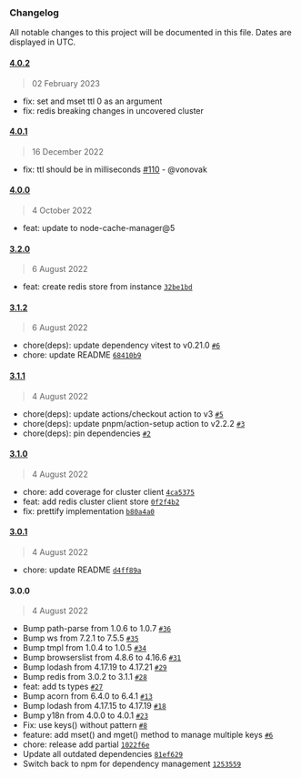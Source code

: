 ### Changelog

All notable changes to this project will be documented in this file. Dates are displayed in UTC.

#### [4.0.2](https://github.com/botika/node-cache-manager-redis-yet/compare/4.0.1...4.0.2)

> 02 February 2023

- fix: set and mset ttl 0 as an argument
- fix: redis breaking changes in uncovered cluster

#### [4.0.1](https://github.com/botika/node-cache-manager-redis-yet/compare/4.0.0...4.0.1)

> 16 December 2022

- fix: ttl should be in milliseconds [#110](https://github.com/node-cache-manager/node-cache-manager-redis-yet/pull/110) - @vonovak

#### [4.0.0](https://github.com/botika/node-cache-manager-redis-yet/compare/3.2.0...4.0.0)

> 4 October 2022

- feat: update to node-cache-manager@5

#### [3.2.0](https://github.com/botika/node-cache-manager-redis-yet/compare/3.1.2...3.2.0)

> 6 August 2022

- feat: create redis store from instance [`32be1bd`](https://github.com/botika/node-cache-manager-redis-yet/commit/32be1bd14369751dc2db4578668334ab18211da8)

#### [3.1.2](https://github.com/botika/node-cache-manager-redis-yet/compare/3.1.1...3.1.2)

> 6 August 2022

- chore(deps): update dependency vitest to v0.21.0 [`#6`](https://github.com/botika/node-cache-manager-redis-yet/pull/6)
- chore: update README [`68410b9`](https://github.com/botika/node-cache-manager-redis-yet/commit/68410b9bff65887b37bf7a2110bbae5babed2627)

#### [3.1.1](https://github.com/botika/node-cache-manager-redis-yet/compare/3.1.0...3.1.1)

> 4 August 2022

- chore(deps): update actions/checkout action to v3 [`#5`](https://github.com/botika/node-cache-manager-redis-yet/pull/5)
- chore(deps): update pnpm/action-setup action to v2.2.2 [`#3`](https://github.com/botika/node-cache-manager-redis-yet/pull/3)
- chore(deps): pin dependencies [`#2`](https://github.com/botika/node-cache-manager-redis-yet/pull/2)

#### [3.1.0](https://github.com/botika/node-cache-manager-redis-yet/compare/3.0.1...3.1.0)

> 4 August 2022

- chore: add coverage for cluster client [`4ca5375`](https://github.com/botika/node-cache-manager-redis-yet/commit/4ca5375ffc14266caa7f2289bec0cd5dd2a919d7)
- feat: add redis cluster client store [`0f2f4b2`](https://github.com/botika/node-cache-manager-redis-yet/commit/0f2f4b2e2559ebabbb023e5b30257e83803c6c0a)
- fix: prettify implementation [`b80a4a0`](https://github.com/botika/node-cache-manager-redis-yet/commit/b80a4a00e1a4b81be0a8284107613d7fdadcfd75)

#### [3.0.1](https://github.com/botika/node-cache-manager-redis-yet/compare/3.0.0...3.0.1)

> 4 August 2022

- chore: update README [`d4ff89a`](https://github.com/botika/node-cache-manager-redis-yet/commit/d4ff89ab283d14875c1f8a40c7a46b680eb2f372)

#### 3.0.0

> 4 August 2022

- Bump path-parse from 1.0.6 to 1.0.7 [`#36`](https://github.com/botika/node-cache-manager-redis-yet/pull/36)
- Bump ws from 7.2.1 to 7.5.5 [`#35`](https://github.com/botika/node-cache-manager-redis-yet/pull/35)
- Bump tmpl from 1.0.4 to 1.0.5 [`#34`](https://github.com/botika/node-cache-manager-redis-yet/pull/34)
- Bump browserslist from 4.8.6 to 4.16.6 [`#31`](https://github.com/botika/node-cache-manager-redis-yet/pull/31)
- Bump lodash from 4.17.19 to 4.17.21 [`#29`](https://github.com/botika/node-cache-manager-redis-yet/pull/29)
- Bump redis from 3.0.2 to 3.1.1 [`#28`](https://github.com/botika/node-cache-manager-redis-yet/pull/28)
- feat: add ts types [`#27`](https://github.com/botika/node-cache-manager-redis-yet/pull/27)
- Bump acorn from 6.4.0 to 6.4.1 [`#13`](https://github.com/botika/node-cache-manager-redis-yet/pull/13)
- Bump lodash from 4.17.15 to 4.17.19 [`#18`](https://github.com/botika/node-cache-manager-redis-yet/pull/18)
- Bump y18n from 4.0.0 to 4.0.1 [`#23`](https://github.com/botika/node-cache-manager-redis-yet/pull/23)
- Fix: use keys() without pattern [`#8`](https://github.com/botika/node-cache-manager-redis-yet/pull/8)
- feature: add mset() and mget() method to manage multiple keys [`#6`](https://github.com/botika/node-cache-manager-redis-yet/pull/6)
- chore: release add partial [`1022f6e`](https://github.com/botika/node-cache-manager-redis-yet/commit/1022f6e3ba1a2f13f3aa3f046b35bbef6c956148)
- Update all outdated dependencies [`81ef629`](https://github.com/botika/node-cache-manager-redis-yet/commit/81ef629b39fd8e4840a11660a83bd509684cd184)
- Switch back to npm for dependency management [`1253559`](https://github.com/botika/node-cache-manager-redis-yet/commit/12535598990f2fa386befd6b45b5511392cc0546)
